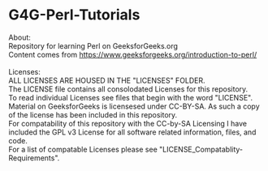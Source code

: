 # G4G-Perl-Tutorials
About:<br>
Repository for learning Perl on GeeksforGeeks.org<br>
Content comes from <a herf=https://www.geeksforgeeks.org/introduction-to-perl/>https://www.geeksforgeeks.org/introduction-to-perl/</a><br>
<br>
Licenses:<br>
ALL LICENSES ARE HOUSED IN THE "LICENSES" FOLDER.<br>
The LICENSE file contains all consolodated Licenses for this repository.<br>
To read individual Licenses see files that begin with the word "LICENSE".<br>
Material on GeeksforGeeks is licensesed under CC-BY-SA. As such a copy of the license has been included in this repository.<br>
For compatability of this repository with the CC-by-SA Licensing I have included the GPL v3 License for all software related information, files, and code.<br>
For a list of compatable Licenses please see "LICENSE_Compatablity-Requirements".<br>

